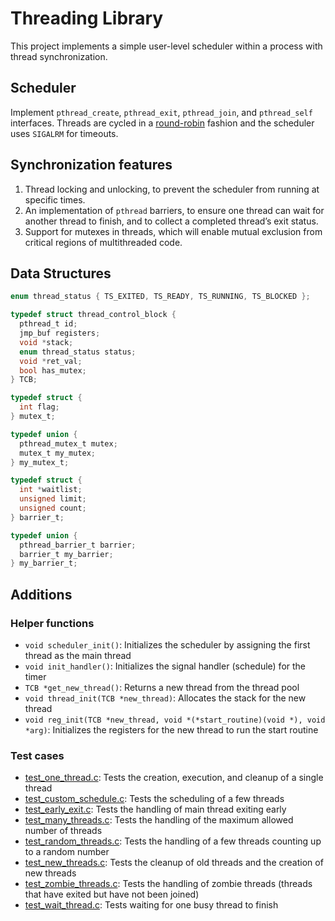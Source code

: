 # Threading Library

This project implements a simple user-level scheduler within a process with thread synchronization.

## Scheduler
Implement `pthread_create`, `pthread_exit`, `pthread_join`, and `pthread_self` interfaces. Threads are cycled in a [round-robin](https://en.wikipedia.org/wiki/Round-robin_scheduling) fashion and the scheduler uses `SIGALRM` for timeouts.

## Synchronization features
1. Thread locking and unlocking, to prevent the scheduler from running at specific times.
2. An implementation of `pthread` barriers, to ensure one thread can wait for another thread to finish, and to collect a completed thread’s exit status.
3. Support for mutexes in threads, which will enable mutual exclusion from critical regions of multithreaded code.

## Data Structures
```c
enum thread_status { TS_EXITED, TS_READY, TS_RUNNING, TS_BLOCKED };

typedef struct thread_control_block {
  pthread_t id;
  jmp_buf registers;
  void *stack;
  enum thread_status status;
  void *ret_val;
  bool has_mutex;
} TCB;

typedef struct {
  int flag;
} mutex_t;

typedef union {
  pthread_mutex_t mutex;
  mutex_t my_mutex;
} my_mutex_t;

typedef struct {
  int *waitlist;
  unsigned limit;
  unsigned count;
} barrier_t;

typedef union {
  pthread_barrier_t barrier;
  barrier_t my_barrier;
} my_barrier_t;
```

## Additions

### Helper functions
- `void scheduler_init()`: Initializes the scheduler by assigning the first thread as the main thread
- `void init_handler()`: Initializes the signal handler (schedule) for the timer
- `TCB *get_new_thread()`: Returns a new thread from the thread pool
- `void thread_init(TCB *new_thread)`: Allocates the stack for the new thread
- `void reg_init(TCB *new_thread, void *(*start_routine)(void *), void *arg)`: Initializes the registers for the new thread to run the start routine

### Test cases
- [test_one_thread.c](tests/test_one_thread.c): Tests the creation, execution, and cleanup of a single thread
- [test_custom_schedule.c](tests/test_custom_schedule.c): Tests the scheduling of a few threads
- [test_early_exit.c](tests/test_early_exit.c): Tests the handling of main thread exiting early
- [test_many_threads.c](tests/test_many_threads.c): Tests the handling of the maximum allowed number of threads
- [test_random_threads.c](tests/test_random_threads.c): Tests the handling of a few threads counting up to a random number
- [test_new_threads.c](tests/test_new_threads.c): Tests the cleanup of old threads and the creation of new threads
- [test_zombie_threads.c](tests/test_zombie_threads.c): Tests the handling of zombie threads (threads that have exited but have not been joined)
- [test_wait_thread.c](tests/test_wait_thread.c): Tests waiting for one busy thread to finish




